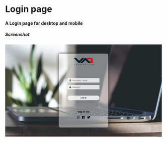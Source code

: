 # Login page
#### A Login page for desktop and mobile


##### Screenshot

![image description](./images/preview.png)